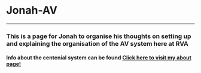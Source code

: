 # Jonah-AV

---

### This is a page for Jonah to organise his thoughts on setting up and explaining the organisation of the AV system here at RVA

#### Info about the centenial system can be found [Click here to visit my about page!](/Centenial)
